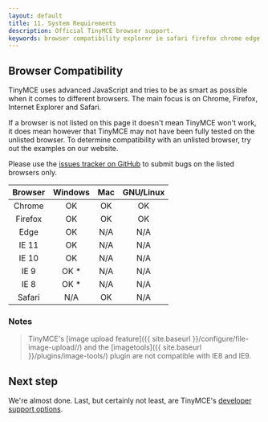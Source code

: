 ```yaml
---
layout: default
title: 11. System Requirements
description: Official TinyMCE browser support.
keywords: browser compatibility explorer ie safari firefox chrome edge
---
```


## Browser Compatibility

TinyMCE uses advanced JavaScript and tries to be as smart as possible when it comes to different browsers. The main focus is on Chrome, Firefox, Internet Explorer and Safari.

If a browser is not listed on this page it doesn't mean TinyMCE won't work, it does mean however that TinyMCE may not have been fully tested on the unlisted browser. To determine compatibility with an unlisted browser, try out the examples on our website.

Please use the [issues tracker on GitHub](https://github.com/tinymce/tinymce/issues) to submit bugs on the listed browsers only.

|Browser | Windows | Mac | GNU/Linux |
|:------:|:-------:|:---:|:---------:|
|Chrome  | OK      | OK  | OK |
|Firefox | OK      | OK  | OK |
|Edge    | OK      | N/A | N/A |
|IE 11   | OK      | N/A | N/A |
|IE 10   | OK      | N/A | N/A |
|IE 9    | OK *    | N/A | N/A |
|IE 8    | OK *    | N/A | N/A |
|Safari  | N/A     | OK  | N/A |

### Notes

> TinyMCE's [image upload feature]({{ site.baseurl }}/configure/file-image-upload//) and the [imagetools]({{ site.baseurl }}/plugins/image-tools/) plugin are not compatible with IE8 and IE9.


## Next step

We're almost done. Last, but certainly not least, are TinyMCE's [developer support options](../get-support).
